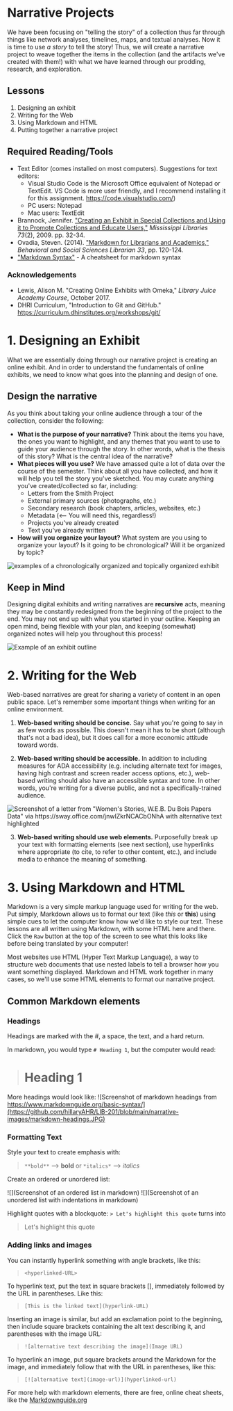 # Narrative Projects
We have been focusing on "telling the story" of a collection thus far through things like network analyses, timelines, maps, and textual analyses. Now it is time to use _a story_ to tell the story! Thus, we will create a narrative project to weave together the items in the collection (and the artifacts we've created with them!) with what we have learned through our prodding, research, and exploration.

## Lessons
1. Designing an exhibit
2. Writing for the Web
3. Using Markdown and HTML <!--2 instead? re-think order-->
4. Putting together a narrative project

## Required Reading/Tools
- Text Editor (comes installed on most computers). Suggestions for text editors:  
    - Visual Studio Code is the Microsoft Office equivalent of Notepad or TextEdit. VS Code is more user friendly, and I recommend installing it for this assignment. https://code.visualstudio.com/)
    - PC users: Notepad
    - Mac users: TextEdit
- Brannock, Jennifer. <a href="http://misslib.org/Resources/Documents/MLarchive/ML2009Summer.pdf">"Creating an Exhibit in Special Collections and Using it to Promote Collections and Educate Users,"</a> _Mississippi Libraries 73_(2), 2009. pp. 32-34.
- Ovadia, Steven. (2014). <a href="https://academicworks.cuny.edu/lg_pubs/7/">"Markdown for Librarians and Academics,"</a> _Behavioral and Social Sciences Librarian 33_, pp. 120-124.
- <a href="https://guides.github.com/pdfs/markdown-cheatsheet-online.pdf">"Markdown Syntax"</a> - A cheatsheet for markdown syntax 

### Acknowledgements
- Lewis, Alison M. "Creating Online Exhibits with Omeka," _Library Juice Academy Course_, October 2017.
- DHRI Curriculum, "Introduction to Git and GitHub." https://curriculum.dhinstitutes.org/workshops/git/ 

# 1. Designing an Exhibit
What we are essentially doing through our narrative project is creating an online exhibit. And in order to understand the fundamentals of online exhibits, we need to know what goes into the planning and design of one. 

## Design the narrative
As you think about taking your online audience through a tour of the collection, consider the following:
<!--* <b>Who is this audience?</b> - Who are you writing this for? What do you want to say to them and how will you communicate? What is your tone? Language? Purpose? move this to writing on the web? Or just more of it there?-->
* <b>What is the purpose of your narrative?</b> Think about the items you have, the ones you want to highlight, and any themes that you want to use to guide your audience through the story. In other words, what is the thesis of this story? What is the central idea of the narrative?
* <b>What pieces will you use?</b> We have amassed quite a lot of data over the course of the semester. Think about all you have collected, and how it will help you tell the story you've sketched. You may curate anything you've created/collected so far, including: 
    - Letters from the Smith Project
    - External primary sources (photographs, etc.)
    - Secondary research (book chapters, articles, websites, etc.)
    - Metadata (<-- You will need this, regardless!)
    - Projects you've already created
    - Text you've already written
* <b>How will you organize your layout?</b> What system are you using to organize your layout? Is it going to be chronological? Will it be organized by topic?

![examples of a chronologically organized and topically organized exhibit](https://github.com/hillaryAHR/LIB-201/blob/main/narrative-images/exhibit-layout.png)

## Keep in Mind
Designing digital exhibits and writing narratives are **recursive** acts, meaning they may be constantly redesigned from the beginning of the project to the end. You may not end up with what you started in your outline. Keeping an open mind, being flexible with your plan, and keeping (somewhat) organized notes will help you throughout this process!

![Example of an exhibit outline](https://github.com/hillaryAHR/LIB-201/blob/main/narrative-images/exhibit-outline.JPG)

<!-- ### Check-in
- write the central idea/thesis/purpose statement of your narrative in 1-2 sentences.
- Brainstorm a list of the items (letters, metadata, projects, research, etc.) you'd like to focus on
- sketch an outline of the narrative itself in 3-5 bullet points -->

# 2. Writing for the Web

Web-based narratives are great for sharing a variety of content in an open public space. Let's remember some important things when writing for an online environment.

1. <b>Web-based writing should be concise.</b> Say what you're going to say in as few words as possible. This doesn't mean it has to be short (although that's not a bad idea), but it does call for a more economic attitude toward words.

2. <b>Web-based writing should be accessible.</b> In addition to including measures for ADA accessibility (e.g. including alternate text for images, having high contrast and screen reader access options, etc.), web-based writing should also have an accessible syntax and tone. In other words, you're writing for a diverse public, and not a specifically-trained audience.

![Screenshot of a letter from "Women's Stories, W.E.B. Du Bois Papers Data" via https://sway.office.com/jnwIZkrNCACbONhA with alternative text highlighted](https://github.com/hillaryAHR/LIB-201/blob/main/narrative-images/alternative-text.JPG)

3. <b>Web-based writing should use web elements.</b> Purposefully break up your text with formatting elements (see next section), use hyperlinks where appropriate (to cite, to refer to other content, etc.), and include media to enhance the meaning of something.

# 3. Using Markdown and HTML

Markdown is a very simple markup language used for writing for the web. Put simply, Markdown allows us to format our text (like *this* or **this**) using simple cues to let the computer know how we'd like to style our text. These lessons are all written using Markdown, with some HTML here and there. Click the ```Raw``` button at the top of the screen to see what this looks like before being translated by your computer!

Most websites use HTML (Hyper Text Markup Language), a way to structure web documents that use nested labels to tell a browser how you want something displayed. Markdown and HTML work together in many cases, so we'll use some HTML elements to format our narrative project. 

## Common Markdown elements

### Headings
Headings are marked with the #, a space, the text, and a hard return. 

In markdown, you would type ```# Heading 1```, but the computer would read:
> # Heading 1

More headings would look like:
![Screenshot of markdown headings from https://www.markdownguide.org/basic-syntax/](https://github.com/hillaryAHR/LIB-201/blob/main/narrative-images/markdown-headings.JPG)

### Formatting Text
Style your text to create emphasis with:
> ```**bold**``` --> **bold** or ```*italics*``` --> *italics*

Create an ordered or unordered list:

![](Screenshot of an ordered list in markdown)
![](Screenshot of an unordered list with indentations in markdown)

Highlight quotes with a blockquote:
```> Let's highlight this quote``` turns into
> Let's highlight this quote

### Adding links and images
You can instantly hyperlink something with angle brackets, like this: 
> ```<hyperlinked-URL>```

To hyperlink text, put the text in square brackets [], immediately followed by the URL in parentheses. Like this:
> ```[This is the linked text](hyperlink-URL)```

Inserting an image is similar, but add an exclamation point to the beginning, then include square brackets containing the alt text describing it, and parentheses with the image URL:
> ```![alternative text describing the image](Image URL)```

To hyperlink an image, put square brackets around the Markdown for the image, and immediately follow that with the URL in parentheses, like this:

>```[![alternative text](image-url)](hyperlinked-url)```

For more help with markdown elements, there are free, online cheat sheets, like the <a href="https://www.markdownguide.org/basic-syntax/">Markdownguide.org</a> 

<!--
## Common HTML elements
Hyperlinking text, the most powerful and simple tool of HTML, is the most common way we'll use HTML. To create a hyperlink, use the anchor element (```</a>```) to structure your text like this:

> ```<a href="hyperlinked-URL">Text you are hyperlinking.</a>```

Hyperlinking images looks a little different. To share and link an image in html, nest the image element within the anchor element, like this: 

> ```<a href="hyperlinked-URL"><img src="hyperlinked-URL" alt="insert alt text here" width="" height=""></a>```

The width="" and height="" elements allow the size of the image to be responsive to the screen. In other words, it will be as visible on a mobile device as it will be on a desktop monitor.

For more help using HTML, there are free, online tutorials available through <a href="https://www.w3schools.com/html/html_intro.asp">W3Schools.com</a>
-->

<!--## Check-in
Ask them to re-create the elements described above in essay questions-->


